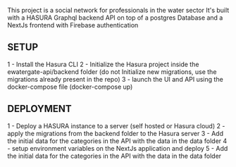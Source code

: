 This project is a social network for professionals in the water sector
It's built with a HASURA Graphql backend API on top of a postgres Database and a NextJs frontend with Firebase authentication 

## SETUP

1 - Install the Hasura CLI
2 - Initialize the Hasura project inside the ewatergate-api/backend folder (do not Initialize new migrations, use the migrations already present in the repo)
3 - launch the UI and API using the docker-compose file (docker-compose up)


## DEPLOYMENT
1 - Deploy a HASURA instance to a server (self hosted or Hasura cloud)
2 - apply the migrations from the backend folder to the Hasura server
3 - Add the initial data for the categories in the API with the data in the data folder
4 - setup environment variables on the NextJs application and deploy
5 - Add the initial data for the categories in the API with the data in the data folder
